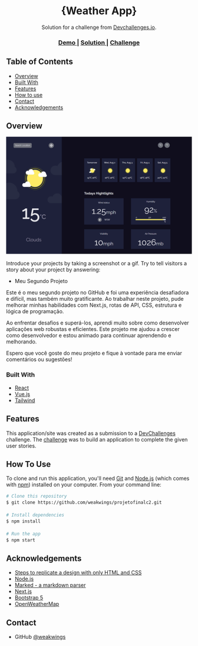 <!-- Please update value in the {}  -->

<h1 align="center">{Weather App}</h1>

<div align="center">
   Solution for a challenge from  <a href="http://devchallenges.io" target="_blank">Devchallenges.io</a>.
</div>

<div align="center">
  <h3>
    <a href="https://{your-demo-link.your-domain}">
      Demo
    </a>
    <span> | </span>
    <a href="https://{your-url-to-the-solution}">
      Solution
    </a>
    <span> | </span>
    <a href="https://devchallenges.io/challenges/mM1UIenRhK808W8qmLWv">
      Challenge
    </a>
  </h3>
</div>

<!-- TABLE OF CONTENTS -->

## Table of Contents

- [Overview](#overview)
- [Built With](#built-with)
- [Features](#features)
- [How to use](#how-to-use)
- [Contact](#contact)
- [Acknowledgements](#acknowledgements)

<!-- OVERVIEW -->

## Overview

![screenshot](https://github.com/weakwings/projetofinalc2/blob/main/public/project.png?raw=true)

Introduce your projects by taking a screenshot or a gif. Try to tell visitors a story about your project by answering:

- Meu Segundo Projeto

Este é o meu segundo projeto no GitHub e foi uma experiência desafiadora e difícil, mas também muito gratificante. Ao trabalhar neste projeto, pude melhorar minhas habilidades com Next.js, rotas de API, CSS, estrutura e lógica de programação.

Ao enfrentar desafios e superá-los, aprendi muito sobre como desenvolver aplicações web robustas e eficientes. Este projeto me ajudou a crescer como desenvolvedor e estou animado para continuar aprendendo e melhorando.

Espero que você goste do meu projeto e fique à vontade para me enviar comentários ou sugestões!

### Built With

<!-- This section should list any major frameworks that you built your project using. Here are a few examples.-->

- [React](https://reactjs.org/)
- [Vue.js](https://vuejs.org/)
- [Tailwind](https://tailwindcss.com/)

## Features

<!-- List the features of your application or follow the template. Don't share the figma file here :) -->

This application/site was created as a submission to a [DevChallenges](https://devchallenges.io/challenges) challenge. The [challenge](https://devchallenges.io/challenges/mM1UIenRhK808W8qmLWv) was to build an application to complete the given user stories.

## How To Use

<!-- Example: -->

To clone and run this application, you'll need [Git](https://git-scm.com) and [Node.js](https://nodejs.org/en/download/) (which comes with [npm](http://npmjs.com)) installed on your computer. From your command line:

```bash
# Clone this repository
$ git clone https://github.com/weakwings/projetofinalc2.git

# Install dependencies
$ npm install

# Run the app
$ npm start
```

## Acknowledgements

<!-- This section should list any articles or add-ons/plugins that helps you to complete the project. This is optional but it will help you in the future. For example: -->

- [Steps to replicate a design with only HTML and CSS](https://devchallenges-blogs.web.app/how-to-replicate-design/)
- [Node.js](https://nodejs.org/)
- [Marked - a markdown parser](https://github.com/chjj/marked)
- [Next.js](https://nextjs.org/)
- [Bootstrap 5](https://getbootstrap.com/)
- [OpenWeatherMap](https://openweathermap.org/)

## Contact

- GitHub [@weakwings](https://{github.com/weakwings})

